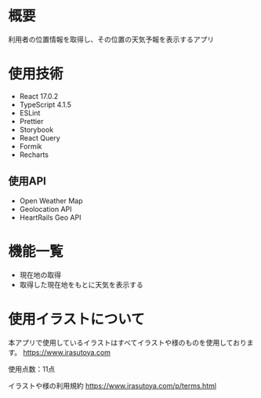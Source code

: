 # 概要
利用者の位置情報を取得し、その位置の天気予報を表示するアプリ

# 使用技術
- React 17.0.2
- TypeScript 4.1.5
- ESLint
- Prettier
- Storybook
- React Query
- Formik
- Recharts

## 使用API
- Open Weather Map
- Geolocation API
- HeartRails Geo API

# 機能一覧
- 現在地の取得
- 取得した現在地をもとに天気を表示する

# 使用イラストについて
本アプリで使用しているイラストはすべてイラストや様のものを使用しております。
https://www.irasutoya.com

使用点数：11点

イラストや様の利用規約
https://www.irasutoya.com/p/terms.html
